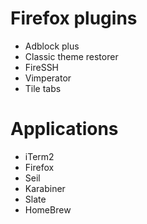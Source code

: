 # Firefox plugins
* Adblock plus
* Classic theme restorer
* FireSSH
* Vimperator
* Tile tabs

# Applications
* iTerm2
* Firefox
* Seil
* Karabiner
* Slate
* HomeBrew
